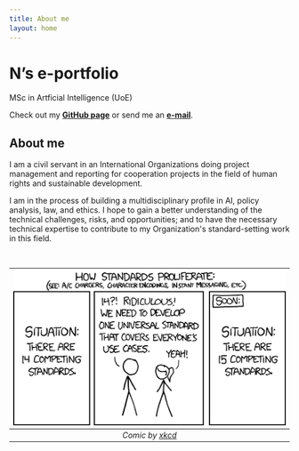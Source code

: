 ```yaml
---
title: About me
layout: home
---
```


# N’s e-portfolio  
MSc in Artficial Intelligence (UoE)

Check out my <a href="https://github.com/no22138/eportfolio/" target="_blank">**GitHub page**</a> or send me an [**e-mail**](mailto:no22138@essex.ac.uk).

## About me
I am a civil servant in an International Organizations doing project management and reporting for cooperation projects in the field of human rights and sustainable development.

I am in the process of building a multidisciplinary profile in AI, policy analysis, law, and ethics. I hope to gain a better understanding of the technical challenges, risks, and opportunities; and to have the necessary technical expertise to contribute to my Organization's standard-setting work in this field.

</br>

|<img src="./Image-main page.png"> | 
|:--:| 
| *Comic by <a href="https://xkcd.com/" target="_blank">xkcd* |
